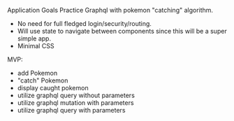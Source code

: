 Application Goals
Practice Graphql with pokemon "catching" algorithm.  
- No need for full fledged login/security/routing.  
- Will use state to navigate between components since this will be a super simple app.
- Minimal CSS


MVP:
- add Pokemon
- "catch" Pokemon
- display caught pokemon
- utilize graphql query without parameters
- utilize graphql mutation with parameters
- utilize graphql query with parameters